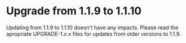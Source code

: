 # Upgrade from 1.1.9 to 1.1.10

Updating from 1.1.9 to 1.1.10 doesn't have any impacts. Please read the apropriate UPGRADE-1.x.x files for updates from older versions to 1.1.9.